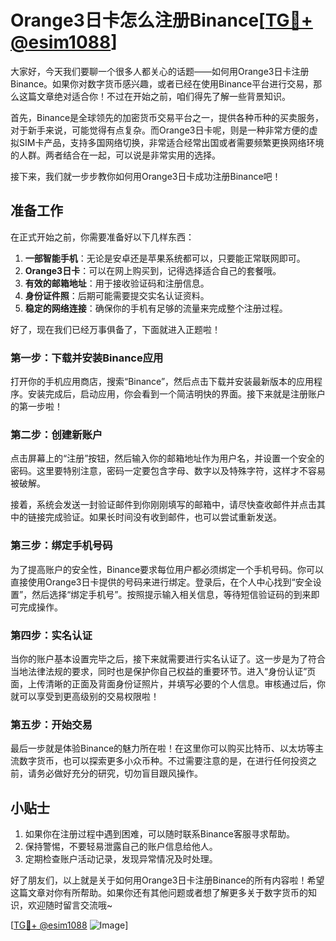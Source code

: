 # Orange3日卡怎么注册Binance[[TG💪+ @esim1088](https://t.me/s/esim1088)]

大家好，今天我们要聊一个很多人都关心的话题——如何用Orange3日卡注册Binance。如果你对数字货币感兴趣，或者已经在使用Binance平台进行交易，那么这篇文章绝对适合你！不过在开始之前，咱们得先了解一些背景知识。

首先，Binance是全球领先的加密货币交易平台之一，提供各种币种的买卖服务，对于新手来说，可能觉得有点复杂。而Orange3日卡呢，则是一种非常方便的虚拟SIM卡产品，支持多国网络切换，非常适合经常出国或者需要频繁更换网络环境的人群。两者结合在一起，可以说是非常实用的选择。

接下来，我们就一步步教你如何用Orange3日卡成功注册Binance吧！

## 准备工作

在正式开始之前，你需要准备好以下几样东西：

1. **一部智能手机**：无论是安卓还是苹果系统都可以，只要能正常联网即可。
2. **Orange3日卡**：可以在网上购买到，记得选择适合自己的套餐哦。
3. **有效的邮箱地址**：用于接收验证码和注册信息。
4. **身份证件照**：后期可能需要提交实名认证资料。
5. **稳定的网络连接**：确保你的手机有足够的流量来完成整个注册过程。

好了，现在我们已经万事俱备了，下面就进入正题啦！

### 第一步：下载并安装Binance应用

打开你的手机应用商店，搜索“Binance”，然后点击下载并安装最新版本的应用程序。安装完成后，启动应用，你会看到一个简洁明快的界面。接下来就是注册账户的第一步啦！

### 第二步：创建新账户

点击屏幕上的“注册”按钮，然后输入你的邮箱地址作为用户名，并设置一个安全的密码。这里要特别注意，密码一定要包含字母、数字以及特殊字符，这样才不容易被破解。

接着，系统会发送一封验证邮件到你刚刚填写的邮箱中，请尽快查收邮件并点击其中的链接完成验证。如果长时间没有收到邮件，也可以尝试重新发送。

### 第三步：绑定手机号码

为了提高账户的安全性，Binance要求每位用户都必须绑定一个手机号码。你可以直接使用Orange3日卡提供的号码来进行绑定。登录后，在个人中心找到“安全设置”，然后选择“绑定手机号”。按照提示输入相关信息，等待短信验证码的到来即可完成操作。

### 第四步：实名认证

当你的账户基本设置完毕之后，接下来就需要进行实名认证了。这一步是为了符合当地法律法规的要求，同时也是保护你自己权益的重要环节。进入“身份认证”页面，上传清晰的正面及背面身份证照片，并填写必要的个人信息。审核通过后，你就可以享受到更高级别的交易权限啦！

### 第五步：开始交易

最后一步就是体验Binance的魅力所在啦！在这里你可以购买比特币、以太坊等主流数字货币，也可以探索更多小众币种。不过需要注意的是，在进行任何投资之前，请务必做好充分的研究，切勿盲目跟风操作。

## 小贴士

1. 如果你在注册过程中遇到困难，可以随时联系Binance客服寻求帮助。
2. 保持警惕，不要轻易泄露自己的账户信息给他人。
3. 定期检查账户活动记录，发现异常情况及时处理。

好了朋友们，以上就是关于如何用Orange3日卡注册Binance的所有内容啦！希望这篇文章对你有所帮助。如果你还有其他问题或者想了解更多关于数字货币的知识，欢迎随时留言交流哦~

[[TG💪+ @esim1088](https://t.me/s/esim1088) ![Image](https://i.postimg.cc/4NQfJmqS/Snipaste-2025-05-13-00-14-12.png)]